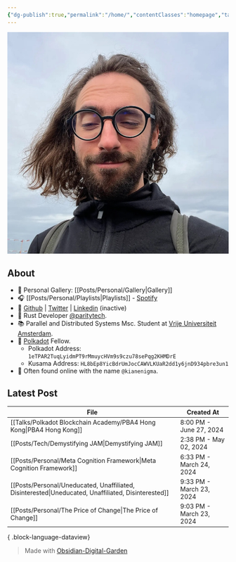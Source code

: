 ```yaml
---
{"dg-publish":true,"permalink":"/home/","contentClasses":"homepage","tags":["gardenEntry"],"created":"2024-03-24T10:35:09.000+00:00","updated":"2024-06-26T10:56:27.707+01:00"}
---
```


![Screenshot 2023-11-01 at 21.21.06.jpeg|300](/img/user/resources/Screenshot%202023-11-01%20at%2021.21.06.jpeg)

## About 

- 📸 Personal Gallery: [[Posts/Personal/Gallery\|Gallery]]
- 🎧 [[Posts/Personal/Playlists\|Playlists]] - [Spotify](https://open.spotify.com/user/1248494156?si=4e6338ab8bdb4c04)
- 🐙 [Github](https://github.com/kianenigma) | [Twitter](https://twitter.com/kianenigma)  | [Linkedin](https://www.linkedin.com/in/kian-paimani-a3618022b/) (inactive)
- 🦀 Rust Developer [@paritytech](https://twitter.com/ParityTech/). 
- 📚 Parallel and Distributed Systems Msc. Student at [Vrije Universiteit Amsterdam](https://twitter.com/VUamsterdam).
- 🔴 [Polkadot](https://www.polkadot.network) Fellow. 
	- Polkadot Address: `1eTPAR2TuqLyidmPT9rMmuycHVm9s9czu78sePqg2KHMDrE`
	- Kusama Address: `HL8bEp8YicBdrUmJocCAWVLKUaR2dd1y6jnD934pbre3un1`
- 🤖 Often found online with the name `@kianenigma`.
## Latest Post 

| File                                                                                                   | Created At               |
| ------------------------------------------------------------------------------------------------------ | ------------------------ |
| [[Talks/Polkadot Blockchain Academy/PBA4 Hong Kong\|PBA4 Hong Kong]]                                | 8:00 PM - June 27, 2024  |
| [[Posts/Tech/Demystifying JAM\|Demystifying JAM]]                                                   | 2:38 PM - May 02, 2024   |
| [[Posts/Personal/Meta Cognition Framework\|Meta Cognition Framework]]                               | 6:33 PM - March 24, 2024 |
| [[Posts/Personal/Uneducated, Unaffiliated, Disinterested\|Uneducated, Unaffiliated, Disinterested]] | 9:33 PM - March 23, 2024 |
| [[Posts/Personal/The Price of Change\|The Price of Change]]                                         | 9:03 PM - March 23, 2024 |

{ .block-language-dataview}

> Made with [Obsidian-Digital-Garden](https://github.com/oleeskild/Obsidian-Digital-Garden)